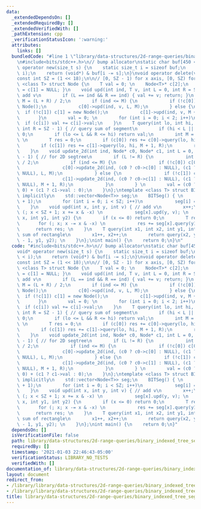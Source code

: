 ```yaml
---
data:
  _extendedDependsOn: []
  _extendedRequiredBy: []
  _extendedVerifiedWith: []
  _pathExtension: cpp
  _verificationStatusIcon: ':warning:'
  attributes:
    links: []
  bundledCode: "#line 1 \"library/data-structures/2d-range-queries/binary_indexed_tree_seg.cpp\"\
    \n#include<bits/stdc++.h>\n// bump allocator\nstatic char buf[450 << 20];\nvoid*\
    \ operator new(size_t s) {\n    static size_t i = sizeof buf;\n    assert(s <\
    \ i);\n    return (void*) & buf[i -= s];\n}\nvoid operator delete(void*) {}\n\
    const int SZ = (1 << 18);\n\n// [0, SZ - 1) for x axis, [0, SZ) for y axis\ntemplate\
    \ <class T> struct Node {\n    T val = 0; \n    Node<T>* c[2];\n    Node() { c[0]\
    \ = c[1] = NULL; }\n    void upd(int ind, T v, int L = 0, int R = SZ - 1) { //\
    \ add v\n        if (L == ind && R == ind) { val += v; return; }\n        int\
    \ M = (L + R) / 2;\n        if (ind <= M) {\n            if (!c[0]) c[0] = new\
    \ Node();\n            c[0]->upd(ind, v, L, M);\n        } else {\n          \
    \  if (!c[1]) c[1] = new Node();\n            c[1]->upd(ind, v, M + 1, R);\n \
    \       }\n        val = 0; \n        for (int i = 0; i < 2; i++)\n          \
    \  if (c[i]) val += c[i]->val;\n    }\n    T query(int lo, int hi, int L = 0,\
    \ int R = SZ - 1) { // query sum of segment\n        if (hi < L || R < lo) return\
    \ 0;\n        if (lo <= L && R <= hi) return val;\n        int M = (L + R) / 2;\
    \ \n        T res = 0;\n        if (c[0]) res += c[0]->query(lo, hi, L, M);\n\
    \        if (c[1]) res += c[1]->query(lo, hi, M + 1, R);\n        return res;\n\
    \    }\n    void update_2d(int ind, Node* c0, Node* c1, int L = 0, int R = SZ\
    \ - 1) { // for 2D segtree\n        if (L != R) {\n            int M = (L + R)\
    \ / 2;\n            if (ind <= M) {\n                if (!c[0]) c[0] = new Node();\n\
    \                c[0]->update_2d(ind, (c0 ? c0->c[0] : NULL), (c1 ? c1->c[0] :\
    \ NULL), L, M);\n            } else {\n                if (!c[1]) c[1] = new Node();\n\
    \                c[1]->update_2d(ind, (c0 ? c0->c[1] : NULL), (c1 ? c1->c[1] :\
    \ NULL), M + 1, R);\n            }\n        } \n        val = (c0 ? c0->val :\
    \ 0) + (c1 ? c1->val : 0);\n    }\n};\ntemplate <class T> struct BITSeg { // 0-indexed\
    \ implicitly\n    std::vector<Node<T>> seg;\n    BITSeg() { \n        seg.resize(SZ\
    \ + 1);\n        for (int i = 0; i < SZ; i++)\n            seg[i] = Node<T>();\n\
    \    }\n    void upd(int x, int y, int v) { // add v\n        x++;\n        for\
    \ (; x < SZ + 1; x += x & -x) \n            seg[x].upd(y, v); \n    }\n    T query(int\
    \ x, int y1, int y2) {\n        if (x <= 0) return 0;\n        T res = 0; \n \
    \       for (; x; x -= x & -x) \n            res += seg[x].query(y1, y2);\n  \
    \      return res; \n    }\n    T query(int x1, int x2, int y1, int y2) { // query\
    \ sum of rectangle\n        x1++, x2++;\n        return query(x2, y1, y2) - query(x1\
    \ - 1, y1, y2); \n    }\n};\nint main() {\n    return 0;\n}\n"
  code: "#include<bits/stdc++.h>\n// bump allocator\nstatic char buf[450 << 20];\n\
    void* operator new(size_t s) {\n    static size_t i = sizeof buf;\n    assert(s\
    \ < i);\n    return (void*) & buf[i -= s];\n}\nvoid operator delete(void*) {}\n\
    const int SZ = (1 << 18);\n\n// [0, SZ - 1) for x axis, [0, SZ) for y axis\ntemplate\
    \ <class T> struct Node {\n    T val = 0; \n    Node<T>* c[2];\n    Node() { c[0]\
    \ = c[1] = NULL; }\n    void upd(int ind, T v, int L = 0, int R = SZ - 1) { //\
    \ add v\n        if (L == ind && R == ind) { val += v; return; }\n        int\
    \ M = (L + R) / 2;\n        if (ind <= M) {\n            if (!c[0]) c[0] = new\
    \ Node();\n            c[0]->upd(ind, v, L, M);\n        } else {\n          \
    \  if (!c[1]) c[1] = new Node();\n            c[1]->upd(ind, v, M + 1, R);\n \
    \       }\n        val = 0; \n        for (int i = 0; i < 2; i++)\n          \
    \  if (c[i]) val += c[i]->val;\n    }\n    T query(int lo, int hi, int L = 0,\
    \ int R = SZ - 1) { // query sum of segment\n        if (hi < L || R < lo) return\
    \ 0;\n        if (lo <= L && R <= hi) return val;\n        int M = (L + R) / 2;\
    \ \n        T res = 0;\n        if (c[0]) res += c[0]->query(lo, hi, L, M);\n\
    \        if (c[1]) res += c[1]->query(lo, hi, M + 1, R);\n        return res;\n\
    \    }\n    void update_2d(int ind, Node* c0, Node* c1, int L = 0, int R = SZ\
    \ - 1) { // for 2D segtree\n        if (L != R) {\n            int M = (L + R)\
    \ / 2;\n            if (ind <= M) {\n                if (!c[0]) c[0] = new Node();\n\
    \                c[0]->update_2d(ind, (c0 ? c0->c[0] : NULL), (c1 ? c1->c[0] :\
    \ NULL), L, M);\n            } else {\n                if (!c[1]) c[1] = new Node();\n\
    \                c[1]->update_2d(ind, (c0 ? c0->c[1] : NULL), (c1 ? c1->c[1] :\
    \ NULL), M + 1, R);\n            }\n        } \n        val = (c0 ? c0->val :\
    \ 0) + (c1 ? c1->val : 0);\n    }\n};\ntemplate <class T> struct BITSeg { // 0-indexed\
    \ implicitly\n    std::vector<Node<T>> seg;\n    BITSeg() { \n        seg.resize(SZ\
    \ + 1);\n        for (int i = 0; i < SZ; i++)\n            seg[i] = Node<T>();\n\
    \    }\n    void upd(int x, int y, int v) { // add v\n        x++;\n        for\
    \ (; x < SZ + 1; x += x & -x) \n            seg[x].upd(y, v); \n    }\n    T query(int\
    \ x, int y1, int y2) {\n        if (x <= 0) return 0;\n        T res = 0; \n \
    \       for (; x; x -= x & -x) \n            res += seg[x].query(y1, y2);\n  \
    \      return res; \n    }\n    T query(int x1, int x2, int y1, int y2) { // query\
    \ sum of rectangle\n        x1++, x2++;\n        return query(x2, y1, y2) - query(x1\
    \ - 1, y1, y2); \n    }\n};\nint main() {\n    return 0;\n}"
  dependsOn: []
  isVerificationFile: false
  path: library/data-structures/2d-range-queries/binary_indexed_tree_seg.cpp
  requiredBy: []
  timestamp: '2021-01-03 22:46:43-05:00'
  verificationStatus: LIBRARY_NO_TESTS
  verifiedWith: []
documentation_of: library/data-structures/2d-range-queries/binary_indexed_tree_seg.cpp
layout: document
redirect_from:
- /library/library/data-structures/2d-range-queries/binary_indexed_tree_seg.cpp
- /library/library/data-structures/2d-range-queries/binary_indexed_tree_seg.cpp.html
title: library/data-structures/2d-range-queries/binary_indexed_tree_seg.cpp
---
```

